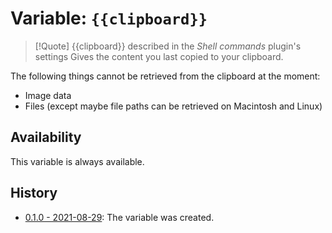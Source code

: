 # Variable: `{{clipboard}}`
> [!Quote] {{clipboard}} described in the *Shell commands* plugin's settings
> Gives the content you last copied to your clipboard.


The following things cannot be retrieved from the clipboard at the moment:
- Image data
- Files (except maybe file paths can be retrieved on Macintosh and Linux)

## Availability
This variable is always available.

## History
- [0.1.0 - 2021-08-29](https://github.com/Taitava/obsidian-shellcommands/blob/main/CHANGELOG.md#010---2021-08-29): The variable was created.